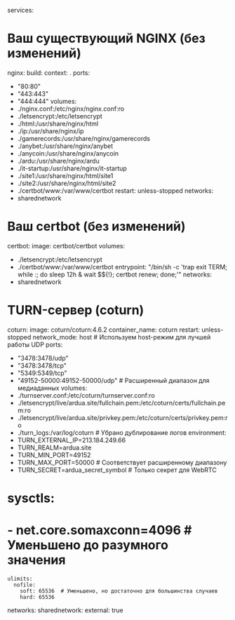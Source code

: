 services:
# Ваш существующий NGINX (без изменений)
nginx:
build:
context: .
ports:
- "80:80"
- "443:443"
- "444:444"
volumes:
- ./nginx.conf:/etc/nginx/nginx.conf:ro
- ./letsencrypt:/etc/letsencrypt
- ./html:/usr/share/nginx/html
- ./ip:/usr/share/nginx/ip
- ./gamerecords:/usr/share/nginx/gamerecords
- ./anybet:/usr/share/nginx/anybet
- ./anycoin:/usr/share/nginx/anycoin
- ./ardu:/usr/share/nginx/ardu
- ./it-startup:/usr/share/nginx/it-startup
- ./site1:/usr/share/nginx/html/site1
- ./site2:/usr/share/nginx/html/site2
- ./certbot/www:/var/www/certbot
restart: unless-stopped
networks:
- sharednetwork

# Ваш certbot (без изменений)
certbot:
image: certbot/certbot
volumes:
- ./letsencrypt:/etc/letsencrypt
- ./certbot/www:/var/www/certbot
entrypoint: "/bin/sh -c 'trap exit TERM; while :; do sleep 12h & wait $${!}; certbot renew; done;'"
networks:
- sharednetwork

# TURN-сервер (coturn)
coturn:
image: coturn/coturn:4.6.2
container_name: coturn
restart: unless-stopped
network_mode: host  # Используем host-режим для лучшей работы UDP
ports:
- "3478:3478/udp"
- "3478:3478/tcp"
- "5349:5349/tcp"
- "49152-50000:49152-50000/udp"  # Расширенный диапазон для медиаданных
volumes:
- ./turnserver.conf:/etc/coturn/turnserver.conf:ro
- ./letsencrypt/live/ardua.site/fullchain.pem:/etc/coturn/certs/fullchain.pem:ro
- ./letsencrypt/live/ardua.site/privkey.pem:/etc/coturn/certs/privkey.pem:ro
- ./turn_logs:/var/log/coturn  # Убрано дублирование логов
environment:
- TURN_EXTERNAL_IP=213.184.249.66
- TURN_REALM=ardua.site
- TURN_MIN_PORT=49152
- TURN_MAX_PORT=50000  # Соответствует расширенному диапазону
- TURN_SECRET=ardua_secret_symbol  # Только секрет для WebRTC
#    sysctls:
#      - net.core.somaxconn=4096  # Уменьшено до разумного значения
    ulimits:
      nofile:
        soft: 65536  # Уменьшено, но достаточно для большинства случаев
        hard: 65536

networks:
sharednetwork:
external: true